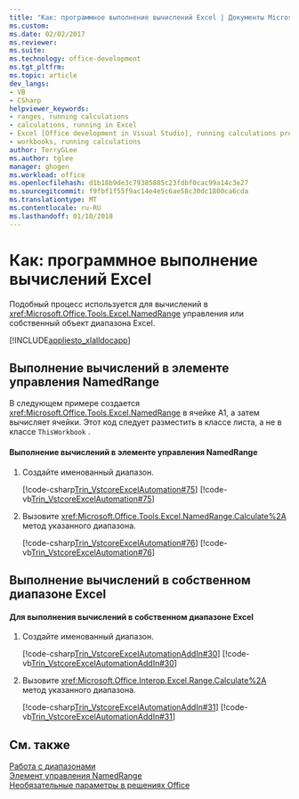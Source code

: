 ```yaml
---
title: "Как: программное выполнение вычислений Excel | Документы Microsoft"
ms.custom: 
ms.date: 02/02/2017
ms.reviewer: 
ms.suite: 
ms.technology: office-development
ms.tgt_pltfrm: 
ms.topic: article
dev_langs:
- VB
- CSharp
helpviewer_keywords:
- ranges, running calculations
- calculations, running in Excel
- Excel [Office development in Visual Studio], running calculations programmatically
- workbooks, running calculations
author: TerryGLee
ms.author: tglee
manager: ghogen
ms.workload: office
ms.openlocfilehash: d1b18b9de3c79385885c23fdbf0cac99a14c3e27
ms.sourcegitcommit: f9fbf1f55f9ac14e4e5c6ae58c30dc1800ca6cda
ms.translationtype: MT
ms.contentlocale: ru-RU
ms.lasthandoff: 01/10/2018
---
```

# <a name="how-to-programmatically-run-excel-calculations"></a>Как: программное выполнение вычислений Excel  
  Подобный процесс используется для вычислений в <xref:Microsoft.Office.Tools.Excel.NamedRange> управления или собственный объект диапазона Excel.  
  
 [!INCLUDE[appliesto_xlalldocapp](../vsto/includes/appliesto-xlalldocapp-md.md)]  
  
## <a name="running-calculations-in-a-namedrange-control"></a>Выполнение вычислений в элементе управления NamedRange  
 В следующем примере создается <xref:Microsoft.Office.Tools.Excel.NamedRange> в ячейке А1, а затем вычисляет ячейки. Этот код следует разместить в классе листа, а не в классе `ThisWorkbook` .  
  
#### <a name="to-run-calculations-in-a-namedrange-control"></a>Выполнение вычислений в элементе управления NamedRange  
  
1.  Создайте именованный диапазон.  
  
     [!code-csharp[Trin_VstcoreExcelAutomation#75](../vsto/codesnippet/CSharp/Trin_VstcoreExcelAutomationCS/Sheet1.cs#75)]
     [!code-vb[Trin_VstcoreExcelAutomation#75](../vsto/codesnippet/VisualBasic/Trin_VstcoreExcelAutomation/Sheet1.vb#75)]  
  
2.  Вызовите <xref:Microsoft.Office.Tools.Excel.NamedRange.Calculate%2A> метод указанного диапазона.  
  
     [!code-csharp[Trin_VstcoreExcelAutomation#76](../vsto/codesnippet/CSharp/Trin_VstcoreExcelAutomationCS/Sheet1.cs#76)]
     [!code-vb[Trin_VstcoreExcelAutomation#76](../vsto/codesnippet/VisualBasic/Trin_VstcoreExcelAutomation/Sheet1.vb#76)]  
  
## <a name="running-calculations-in-a-native-excel-range"></a>Выполнение вычислений в собственном диапазоне Excel  
  
#### <a name="to-run-calculations-in-a-native-excel-range"></a>Для выполнения вычислений в собственном диапазоне Excel  
  
1.  Создайте именованный диапазон.  
  
     [!code-csharp[Trin_VstcoreExcelAutomationAddIn#30](../vsto/codesnippet/CSharp/trin_vstcoreexcelautomationaddin/ThisAddIn.cs#30)]
     [!code-vb[Trin_VstcoreExcelAutomationAddIn#30](../vsto/codesnippet/VisualBasic/trin_vstcoreexcelautomationaddin/ThisAddIn.vb#30)]  
  
2.  Вызовите <xref:Microsoft.Office.Interop.Excel.Range.Calculate%2A> метод указанного диапазона.  
  
     [!code-csharp[Trin_VstcoreExcelAutomationAddIn#31](../vsto/codesnippet/CSharp/trin_vstcoreexcelautomationaddin/ThisAddIn.cs#31)]
     [!code-vb[Trin_VstcoreExcelAutomationAddIn#31](../vsto/codesnippet/VisualBasic/trin_vstcoreexcelautomationaddin/ThisAddIn.vb#31)]  
  
## <a name="see-also"></a>См. также  
 [Работа с диапазонами](../vsto/working-with-ranges.md)   
 [Элемент управления NamedRange](../vsto/namedrange-control.md)   
 [Необязательные параметры в решениях Office](../vsto/optional-parameters-in-office-solutions.md)  
  
  